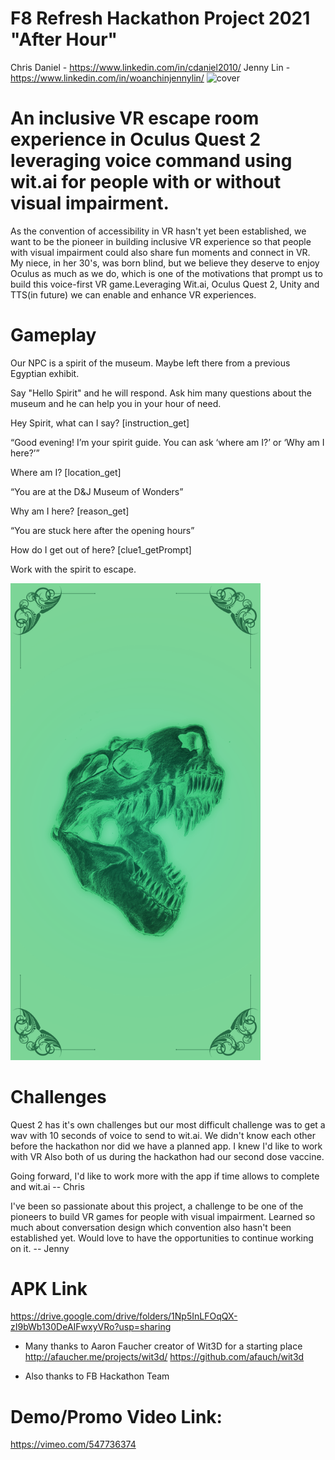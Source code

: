# F8 Refresh Hackathon Project 2021  "After Hour"
Chris Daniel - https://www.linkedin.com/in/cdaniel2010/
Jenny Lin - https://www.linkedin.com/in/woanchinjennylin/
<img width="1024" alt="cover" src="https://user-images.githubusercontent.com/43097420/117728304-4635e200-b1b7-11eb-8285-64fd68f0533d.png">


# An inclusive VR escape room experience in Oculus Quest 2 leveraging voice command using wit.ai for people with or without visual impairment.

As the convention of accessibility in VR hasn't yet been established, we want to be the pioneer in building inclusive VR experience so that people with visual impairment could also share fun moments and connect in VR. My niece, in her 30's, was born blind, but we believe they deserve to enjoy Oculus as much as we do, which is one of the motivations that prompt us to build this voice-first VR game.Leveraging Wit.ai, Oculus Quest 2, Unity and TTS(in future) we can enable and enhance VR experiences. 


# Gameplay
Our NPC is a spirit of the museum. 
Maybe left there from a previous Egyptian exhibit.

Say "Hello Spirit" and he will respond.
Ask him many questions about the museum and he can help you in your hour of need.

Hey Spirit, what can I say? [instruction_get]

“Good evening! I’m your spirit guide. You can ask ‘where am I?’ or  ‘Why am I here?’”

Where am I? [location_get]

“You are at the D&J Museum of Wonders”

Why am I here? [reason_get]

“You are stuck here after the opening hours”

How do I get out of here? [clue1_getPrompt]


Work with the spirit to escape.

<img width="400" alt="clue" src="https://raw.githubusercontent.com/wc-jennylin/afterHour/main/clue3.png">


# Challenges
 Quest 2 has it's own challenges but our most difficult challenge was to get a wav with 10 seconds of voice to send to wit.ai.
We didn't know each other before the hackathon nor did we have a planned app. I knew I'd like to work with VR 
Also both of us during the hackathon had our second dose vaccine.


Going forward, I'd like to work more with the app if time allows to complete and wit.ai
-- Chris

I've been so passionate about this project, a challenge to be one of the pioneers to build VR games for people with visual impairment. 
Learned so much about conversation design which convention also hasn't been established yet. Would love to have the opportunities to continue working on it. -- Jenny 

# APK Link
https://drive.google.com/drive/folders/1Np5InLFOqQX-zI9bWb130DeAIFwxyVRo?usp=sharing

- Many thanks to Aaron Faucher creator of Wit3D for a starting place http://afaucher.me/projects/wit3d/
https://github.com/afauch/wit3d

- Also thanks to FB Hackathon Team 

# Demo/Promo Video Link:
https://vimeo.com/547736374
